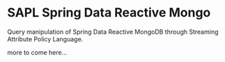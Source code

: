 # SAPL Spring Data Reactive Mongo

Query manipulation of Spring Data Reactive MongoDB through Streaming Attribute Policy Language. 

more to come here...
